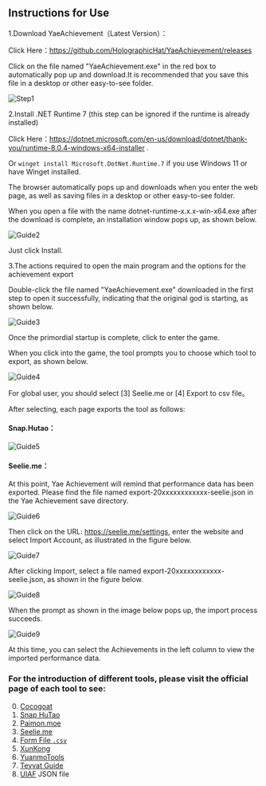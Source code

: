 ## Instructions for Use


1.Download YaeAchievement（Latest Version）：

Click Here：https://github.com/HolographicHat/YaeAchievement/releases

Click on the file named "YaeAchievement.exe" in the red box to automatically pop up and download.It is recommended that you save this file in a desktop or other easy-to-see folder.

![Step1](https://github.com/user-attachments/assets/dbe32d1f-3a73-4948-b854-1fb6151ad7f3)

2.Install .NET Runtime 7 (this step can be ignored if the runtime is already installed)

Click Here：https://dotnet.microsoft.com/en-us/download/dotnet/thank-you/runtime-8.0.4-windows-x64-installer .

Or `winget install Microsoft.DotNet.Runtime.7` if you use Windows 11 or have Winget installed.

The browser automatically pops up and downloads when you enter the web page, as well as saving files in a desktop or other easy-to-see folder.

When you open a file with the name dotnet-runtime-x.x.x-win-x64.exe after the download is complete, an installation window pops up, as shown below.

![Guide2](https://github.com/user-attachments/assets/35f421af-dd45-41ea-94f9-e3cf90710f0f)

Just click Install.

3.The actions required to open the main program and the options for the achievement export

Double-click the file named "YaeAchievement.exe" downloaded in the first step to open it successfully, indicating that the original god is starting, as shown below.

![Guide3](https://github.com/user-attachments/assets/c3375188-1fa3-4a0b-9007-358afbcaae91)

Once the primordial startup is complete, click to enter the game.

When you click into the game, the tool prompts you to choose which tool to export, as shown below.

![Guide4](https://github.com/user-attachments/assets/c806582a-3608-4c86-af26-ce8e631ff610)

For global user, you should select [3] Seelie.me or  [4] Export to csv file。

After selecting, each page exports the tool as follows:

#### Snap.Hutao：

![Guide5](https://github.com/user-attachments/assets/40d547d8-fe04-4462-8b78-284394a44c36)

#### Seelie.me：

At this point, Yae Achievement will remind that performance data has been exported. Please find the file named export-20xxxxxxxxxxxx-seelie.json in the Yae Achievement save directory.

![Guide6](https://github.com/user-attachments/assets/91cdb0e6-883d-4f5e-9f1f-416eb8c16433)

Then click on the URL: https://seelie.me/settings, enter the website and select Import Account, as illustrated in the figure below.

![Guide7](https://github.com/user-attachments/assets/e6a9ddb1-b075-4f0b-9e42-a1d61b4808bc)

After clicking Import, select a file named export-20xxxxxxxxxxxx-seelie.json, as shown in the figure below.

![Guide8](https://github.com/user-attachments/assets/1b7edb51-ff0d-415c-bd96-0e6c9ac7a238)

When the prompt as shown in the image below pops up, the import process succeeds.

![Guide9](https://github.com/user-attachments/assets/e155b4e5-ce15-4dd8-9633-a83b9759bce1)

At this time, you can select the Achievements in the left column to view the imported performance data.

### For the introduction of different tools, please visit the official page of each tool to see:

0. [Cocogoat](https://cocogoat.work/achievement)
1. [Snap HuTao](https://github.com/DGP-Studio/Snap.HuTao)
2. [Paimon.moe](https://paimon.moe/achievement/)
3. [Seelie.me](https://seelie.me/achievements)
4. [Form File `.csv`](https://en.wikipedia.org/wiki/Comma-separated_values)
5. [XunKong](https://github.com/xunkong/xunkong)
6. [YuanmoTools](https://apps.apple.com/app/id1663989619)
7. [Teyvat Guide](https://github.com/BTMuli/TeyvatGuide)
8. [UIAF](https://uigf.org/standards/UIAF.html) JSON file
